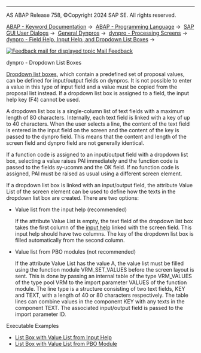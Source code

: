   

* * *

AS ABAP Release 758, ©Copyright 2024 SAP SE. All rights reserved.

[ABAP - Keyword Documentation](https://help.sap.com/doc/abapdocu_latest_index_htm/latest/en-US/abenabap.htm) →  [ABAP - Programming Language](https://help.sap.com/doc/abapdocu_latest_index_htm/latest/en-US/abenabap_reference.htm) →  [SAP GUI User Dialogs](https://help.sap.com/doc/abapdocu_latest_index_htm/latest/en-US/abenabap_screens.htm) →  [General Dynpros](https://help.sap.com/doc/abapdocu_latest_index_htm/latest/en-US/abenabap_dynpros.htm) →  [dynpro - Processing Screens](https://help.sap.com/doc/abapdocu_latest_index_htm/latest/en-US/abenabap_dynpro_processing_screens.htm) →  [dynpro - Field Help, Input Help, and Dropdown List Boxes](https://help.sap.com/doc/abapdocu_latest_index_htm/latest/en-US/abenabap_dynpros_help.htm) → 

 [![](Mail.gif?object=Mail.gif "Feedback mail for displayed topic") Mail Feedback](mailto:f1_help@sap.com?subject=Feedback%20on%20ABAP%20Documentation&body=Document:%20dynpro%20-%20Dropdown%20List%20Boxes%2C%20ABENABAP_DYNPROS_LISTBOX%2C%20758%0D%0A%0D%0AError:%0D%0A%0D%0A%0D%0A%0D%0ASuggestion%20for%20improvement:)

dynpro - Dropdown List Boxes

[Dropdown list boxes](https://help.sap.com/doc/abapdocu_latest_index_htm/latest/en-US/abendropdown_listbox_glosry.htm "Glossary Entry"), which contain a predefined set of proposal values, can be defined for input/output fields on dynpros. It is not possible to enter a value in this type of input field and a value must be copied from the proposal list instead. If a dropdown list box is assigned to a field, the input help key (F4) cannot be used.

A dropdown list box is a single-column list of text fields with a maximum length of 80 characters. Internally, each text field is linked with a key of up to 40 characters. When the user selects a line, the content of the text field is entered in the input field on the screen and the content of the key is passed to the dynpro field. This means that the content and length of the screen field and dynpro field are not generally identical.

If a function code is assigned to an input/output field with a dropdown list box, selecting a value raises PAI immediately and the function code is passed to the fields sy-ucomm and the OK field. If no function code is assigned, PAI must be raised as usual using a different screen element.

If a dropdown list box is linked with an input/output field, the attribute Value List of the screen element can be used to define how the texts in the dropdown list box are created. There are two options:

-   Value list from the input help (recommended)
    
    If the attribute Value List is empty, the text field of the dropdown list box takes the first column of the [input help](https://help.sap.com/doc/abapdocu_latest_index_htm/latest/en-US/abenabap_dynpros_value_help.htm) linked with the screen field. This input help should have two columns. The key of the dropdown list box is filled automatically from the second column.
    
-   Value list from PBO modules (not recommended)
    
    If the attribute Value List has the value A, the value list must be filled using the function module VRM\_SET\_VALUES before the screen layout is sent. This is done by passing an internal table of the type VRM\_VALUES of the type pool VRM to the import parameter VALUES of the function module. The line type is a structure consisting of two text fields, KEY and TEXT, with a length of 40 or 80 characters respectively. The table lines can combine values in the component KEY with any texts in the component TEXT. The associated input/output field is passed to the import parameter ID.
    

Executable Examples

-   [List Box with Value List from Input Help](https://help.sap.com/doc/abapdocu_latest_index_htm/latest/en-US/abendynpro_drop1_abexa.htm)
-   [List Box with Value List from PBO Module](https://help.sap.com/doc/abapdocu_latest_index_htm/latest/en-US/abendynpro_drop2_abexa.htm)
